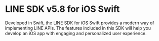 # LINE SDK v5.8 for iOS Swift

Developed in Swift, the LINE SDK for iOS Swift provides a modern way of implementing LINE APIs. The features included in this SDK will help you develop an iOS app with engaging and personalized user experience.
